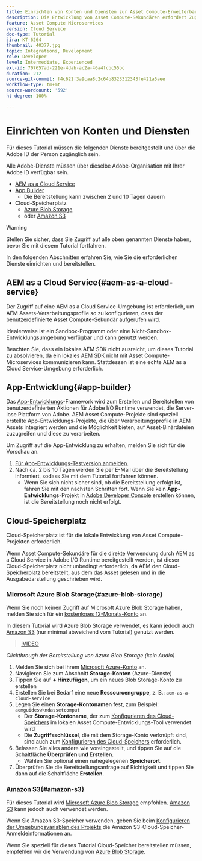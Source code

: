 ```yaml
---
title: Einrichten von Konten und Diensten zur Asset Compute-Erweiterbarkeit
description: Die Entwicklung von Asset Compute-Sekundären erfordert Zugriff auf Konten und Dienste, einschließlich AEM as a Cloud Service, App-Entwicklung und Cloud-Speicherplatz, die von Microsoft oder Amazon bereitgestellt werden.
feature: Asset Compute Microservices
version: Cloud Service
doc-type: Tutorial
jira: KT-6264
thumbnail: 40377.jpg
topic: Integrations, Development
role: Developer
level: Intermediate, Experienced
exl-id: 707657ad-221e-4dab-ac2a-46a4fcbc55bc
duration: 212
source-git-commit: f4c621f3a9caa8c2c64b8323312343fe421a5aee
workflow-type: tm+mt
source-wordcount: '592'
ht-degree: 100%

---
```


# Einrichten von Konten und Diensten

Für dieses Tutorial müssen die folgenden Dienste bereitgestellt und über die Adobe ID der Person zugänglich sein.

Alle Adobe-Dienste müssen über dieselbe Adobe-Organisation mit Ihrer Adobe ID verfügbar sein.

+ [AEM as a Cloud Service](#aem-as-a-cloud-service)
+ [App Builder](#app-builder)
   + Die Bereitstellung kann zwischen 2 und 10 Tagen dauern
+ Cloud-Speicherplatz
   + [Azure Blob Storage](https://azure.microsoft.com/de-de/services/storage/blobs/)
   + oder [Amazon S3](https://aws.amazon.com/de/s3/?did=ft_card&amp;trk=ft_card)

>[!WARNING]
>
>Stellen Sie sicher, dass Sie Zugriff auf alle oben genannten Dienste haben, bevor Sie mit diesem Tutorial fortfahren.
> 
> In den folgenden Abschnitten erfahren Sie, wie Sie die erforderlichen Dienste einrichten und bereitstellen.

## AEM as a Cloud Service{#aem-as-a-cloud-service}

Der Zugriff auf eine AEM as a Cloud Service-Umgebung ist erforderlich, um AEM Assets-Verarbeitungsprofile so zu konfigurieren, dass der benutzerdefinierte Asset Compute-Sekundär aufgerufen wird.

Idealerweise ist ein Sandbox-Programm oder eine Nicht-Sandbox-Entwicklungsumgebung verfügbar und kann genutzt werden.

Beachten Sie, dass ein lokales AEM SDK nicht ausreicht, um dieses Tutorial zu absolvieren, da ein lokales AEM SDK nicht mit Asset Compute-Microservices kommunizieren kann. Stattdessen ist eine echte AEM as a Cloud Service-Umgebung erforderlich.

## App-Entwicklung{#app-builder}

Das [App-Entwicklungs](https://developer.adobe.com/app-builder/)-Framework wird zum Erstellen und Bereitstellen von benutzerdefinierten Aktionen für Adobe I/O Runtime verwendet, die Server-lose Plattform von Adobe. AEM Asset Compute-Projekte sind speziell erstellte App-Entwicklungs-Projekte, die über Verarbeitungsprofile in AEM Assets integriert werden und die Möglichkeit bieten, auf Asset-Binärdateien zuzugreifen und diese zu verarbeiten.

Um Zugriff auf die App-Entwicklung zu erhalten, melden Sie sich für die Vorschau an.

1. [Für App-Entwicklungs-Testversion anmelden](https://developer.adobe.com/app-builder/trial/).
1. Nach ca. 2 bis 10 Tagen werden Sie per E-Mail über die Bereitstellung informiert, sodass Sie mit dem Tutorial fortfahren können.
   + Wenn Sie sich nicht sicher sind, ob die Bereitstellung erfolgt ist, fahren Sie mit den nächsten Schritten fort. Wenn Sie kein __App-Entwicklungs__-Projekt in [Adobe Developer Console](https://developer.adobe.com/console/) erstellen können, ist die Bereitstellung noch nicht erfolgt.

## Cloud-Speicherplatz

Cloud-Speicherplatz ist für die lokale Entwicklung von Asset Compute-Projekten erforderlich.

Wenn Asset Compute-Sekundäre für die direkte Verwendung durch AEM as a Cloud Service in Adobe I/O Runtime bereitgestellt werden, ist dieser Cloud-Speicherplatz nicht unbedingt erforderlich, da AEM den Cloud-Speicherplatz bereitstellt, aus dem das Asset gelesen und in die Ausgabedarstellung geschrieben wird.

### Microsoft Azure Blob Storage{#azure-blob-storage}

Wenn Sie noch keinen Zugriff auf Microsoft Azure Blob Storage haben, melden Sie sich für ein [kostenloses 12-Monats-Konto](https://azure.microsoft.com/de-de/free/) an.

In diesem Tutorial wird Azure Blob Storage verwendet, es kann jedoch auch [Amazon S3](#amazon-s3) (nur minimal abweichend vom Tutorial) genutzt werden.

>[!VIDEO](https://video.tv.adobe.com/v/40377?quality=12&learn=on)

_Clickthrough der Bereitstellung von Azure Blob Storage (kein Audio)_

1. Melden Sie sich bei Ihrem [Microsoft Azure-Konto](https://azure.microsoft.com/de-de/account/) an.
1. Navigieren Sie zum Abschnitt __Storage-Konten__ (Azure-Dienste)
1. Tippen Sie auf __+ Hinzufügen__, um ein neues Blob Storage-Konto zu erstellen
1. Erstellen Sie bei Bedarf eine neue __Ressourcengruppe__, z. B.: `aem-as-a-cloud-service`
1. Legen Sie einen __Storage-Kontonamen__ fest, zum Beispiel: `aemguideswkndassetcomput`
   + Der __Storage-Kontoname__, der zum [Konfigurieren des Cloud-Speichers](../develop/environment-variables.md) im lokalen Asset Compute-Entwicklungs-Tool verwendet wird
   + Die __Zugriffsschlüssel__, die mit dem Storage-Konto verknüpft sind, sind auch zum [Konfigurieren des Cloud-Speichers](../develop/environment-variables.md) erforderlich.
1. Belassen Sie alles andere wie voreingestellt, und tippen Sie auf die Schaltfläche __Überprüfen und Erstellen__.
   + Wählen Sie optional einen nahegelegenen __Speicherort__.
1. Überprüfen Sie die Bereitstellungsanfrage auf Richtigkeit und tippen Sie dann auf die Schaltfläche __Erstellen__.

### Amazon S3{#amazon-s3}

Für dieses Tutorial wird [Microsoft Azure Blob Storage](#azure-blob-storage) empfohlen. [Amazon S3](https://aws.amazon.com/de/s3/?did=ft_card&amp;trk=ft_card) kann jedoch auch verwendet werden.

Wenn Sie Amazon S3-Speicher verwenden, geben Sie beim [Konfigurieren der Umgebungsvariablen des Projekts](../develop/environment-variables.md#amazon-s3) die Amazon S3-Cloud-Speicher-Anmeldeinformationen an.

Wenn Sie speziell für dieses Tutorial Cloud-Speicher bereitstellen müssen, empfehlen wir die Verwendung von [Azure Blob Storage](#azure-blob-storage).
